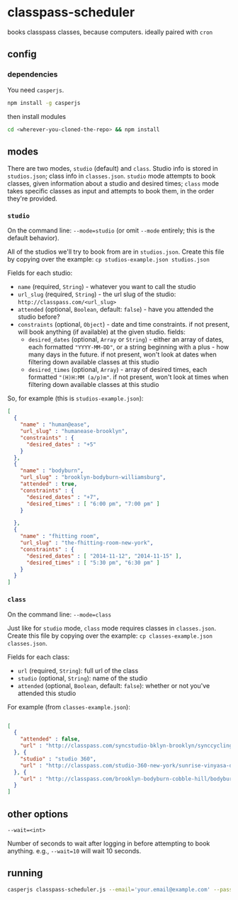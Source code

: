 # classpass-scheduler

books classpass classes, because computers. ideally paired with `cron`

## config

### dependencies

You need `casperjs`.

```bash
npm install -g casperjs
```

then install modules

```bash
cd <wherever-you-cloned-the-repo> && npm install
```

## modes

There are two modes, `studio` (default) and `class`. Studio info is stored in `studios.json`; class info in `classes.json`. `studio` mode attempts to book classes, given information about a studio and desired times; `class` mode takes specific classes as input and attempts to book them, in the order they're provided.

### `studio`

On the command line: `--mode=studio` (or omit `--mode` entirely; this is the default behavior).

All of the studios we'll try to book from are in `studios.json`. Create this file by copying over the example: `cp studios-example.json studios.json`

Fields for each studio:

- `name` (required, `String`) - whatever you want to call the studio
- `url_slug` (required, `String`) - the url slug of the studio: `http://classpass.com/<url_slug>`
- `attended` (optional, `Boolean`, default: `false`) - have you attended the studio before?
- `constraints` (optional, `Object`) - date and time constraints. if not present, will book anything (if available) at the given studio. fields:
    - `desired_dates` (optional, `Array` or `String`) - either an array of dates, each formatted `"YYYY-MM-DD"`, or a string beginning with a plus - how many days in the future. if not present, won't look at dates when filtering down available classes at this studio
    - `desired_times` (optional, `Array`) - array of desired times, each formatted `"(H)H:MM (a/p)m"`. if not present, won't look at times when filtering down available classes at this studio

So, for example (this is `studios-example.json`):

```json
[
  {
    "name" : "human@ease",
    "url_slug" : "humanease-brooklyn",
    "constraints" : {
      "desired_dates" : "+5"
    }
  },
  {
    "name" : "bodyburn",
    "url_slug" : "brooklyn-bodyburn-williamsburg",
    "attended" : true,
    "constraints" : {
      "desired_dates" : "+7",
      "desired_times" : [ "6:00 pm", "7:00 pm" ]
    }

  },
  {
    "name" : "fhitting room",
    "url_slug" : "the-fhitting-room-new-york",
    "constraints" : {
      "desired_dates" : [ "2014-11-12", "2014-11-15" ],
      "desired_times" : [ "5:30 pm", "6:30 pm" ]
    }
  }
]

```

### `class`

On the command line: `--mode=class`

Just like for `studio` mode, `class` mode requires classes in `classes.json`. Create this file by copying over the example: `cp classes-example.json classes.json`.

Fields for each class:

- `url` (required, `String`): full url of the class
- `studio` (optional, `String`): name of the studio
- `attended` (optional, `Boolean`, default: `false`): whether or not you've attended this studio

For example (from `classes-example.json`):

```json

[
  {
    "attended" : false,
    "url" : "http://classpass.com/syncstudio-bklyn-brooklyn/synccycling-the-basics-ygm7/77744902"
  }, {
    "studio" : "studio 360",
    "url" : "http://classpass.com/studio-360-new-york/sunrise-vinyasa-debd/77745885"
  }, {
    "url" : "http://classpass.com/brooklyn-bodyburn-cobble-hill/bodyburn-all-levels-0d57/78866279"
  }
]

```

## other options

`--wait=<int>`

Number of seconds to wait after logging in before attempting to book anything. e.g., `--wait=10` will wait 10 seconds.

## running

```bash
casperjs classpass-scheduler.js --email='your.email@example.com' --password='yourClasspassPassword' [--mode=studio|class] [--wait=<int>]
```
